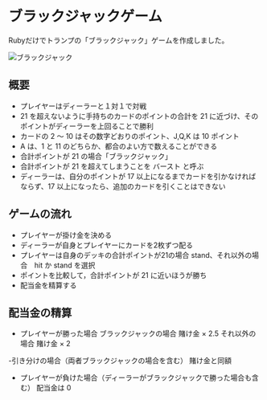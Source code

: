 # ブラックジャックゲーム
Rubyだけでトランプの「ブラックジャック」ゲームを作成しました。

![ブラックジャック](https://user-images.githubusercontent.com/70506409/138546248-45ef3034-0423-45be-b038-1cf5690eedf7.gif)


## 概要
- プレイヤーはディーラーと１対１で対戦
- 21 を超えないように手持ちのカードのポイントの合計を 21 に近づけ、そのポイントがディーラーを上回ることで勝利
- カードの 2 ～ 10 はその数字どおりのポイント、J,Q,K は 10 ポイント
- A は、1 と 11 のどちらか、都合のよい方で数えることができる
- 合計ポイントが 21 の場合「ブラックジャック」
- 合計ポイントが 21 を超えてしまうことを バースト と呼ぶ
- ディーラーは、自分のポイントが 17 以上になるまでカードを引かなければならず、17 以上になったら、追加のカードを引くことはできない


## ゲームの流れ
- プレイヤーが掛け金を決める
- ディーラーが自身とプレイヤーにカードを2枚ずつ配る
- プレイヤーは自身のデッキの合計ポイントが21の場合 stand、それ以外の場合　hit か stand を選択
- ポイントを比較して，合計ポイントが 21 に近いほうが勝ち
- 配当金を精算する

## 配当金の精算
- プレイヤーが勝った場合
ブラックジャックの場合 賭け金 × 2.5
それ以外の場合 賭け金 × 2
 
 -引き分けの場合（両者ブラックジャックの場合を含む）
賭け金と同額

- プレイヤーが負けた場合（ディーラーがブラックジャックで勝った場合も含む）
配当金は 0


